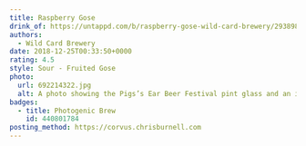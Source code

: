 ```yaml
---
title: Raspberry Gose
drink_of: https://untappd.com/b/raspberry-gose-wild-card-brewery/2938985
authors:
  - Wild Card Brewery
date: 2018-12-25T00:33:50+0000
rating: 4.5
style: Sour - Fruited Gose
photo:
  url: 692214322.jpg
  alt: A photo showing the Pigs’s Ear Beer Festival pint glass and an incredibly delicious beer that is blood-orange in colour
badges:
  - title: Photogenic Brew
    id: 440801784
posting_method: https://corvus.chrisburnell.com
---
```

